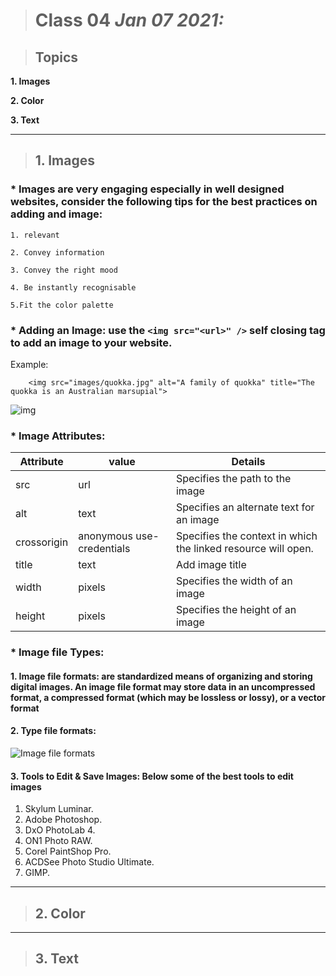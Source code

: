 > # Class 04  *Jan 07 2021:*

> ## Topics

__1. Images__ 

__2. Color__ 

__3. Text__

---

> ## 1. Images

### * **Images are very engaging especially in well designed websites, consider the following tips for the best practices on adding and image:**

    1. relevant
    
    2. Convey information
    
    3. Convey the right mood
    
    4. Be instantly recognisable
    
    5.Fit the color palette

### * **Adding an Image:** use the `<img src="<url>" />` self closing tag to add an image to your website.

Example:  

        <img src="images/quokka.jpg" alt="A family of quokka" title="The quokka is an Australian marsupial">
        
 
 ![img](https://www.miltonmarketing.com/wp-content/uploads/2018/03/mmhtmlimgtag424243image-tag-example.jpg)
 
 
 
 
 
 ### * **Image Attributes:**
 
| Attribute   | value                     | Details                                                       |
|-------------|---------------------------|---------------------------------------------------------------|
| src         | url                       | Specifies the path to the image                               |
| alt         | text                      | Specifies an alternate text for an image                      |
| crossorigin | anonymous use-credentials | Specifies the context in which the linked resource will open. |
| title       | text                      | Add image title                                               |
| width       | pixels                    | Specifies the width of an image                               |
| height      | pixels                    | Specifies the height of an image                              |


 ### * **Image file Types:**

#### 1. **Image file formats:** are standardized means of organizing and storing digital images. An image file format may store data in an uncompressed format, a compressed format (which may be lossless or lossy), or a vector format

#### 2. **Type file formats:**

  ![Image file formats](https://www.graphicsmill.com/Aurigma/Images/GM7/image-formats.svg)
  
#### 3. **Tools to Edit & Save Images:** Below some of the best tools to edit images

  1. Skylum Luminar. 
  2. Adobe Photoshop. 
  3. DxO PhotoLab 4. 
  4. ON1 Photo RAW. 
  5. Corel PaintShop Pro. 
  6. ACDSee Photo Studio Ultimate. 
  7. GIMP.


---

> ## 2. Color

---

> ## 3. Text
